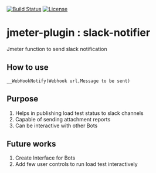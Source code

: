 [![Build Status](https://travis-ci.org/iamshreeram/jmeter-plugin-slack-sender.svg?branch=master)](https://travis-ci.org/iamshreeram/jmeter-plugin-slack-sender)
[![License](https://img.shields.io/badge/License-BSD%202--Clause-orange.svg)](https://opensource.org/licenses/BSD-2-Clause)

# jmeter-plugin : slack-notifier
Jmeter function to send slack notification 


## How to use 
```
__WebHookNotify(Webhook url,Message to be sent)

```

## Purpose
1. Helps in publishing load test status to slack channels
2. Capable of sending attachment reports
3. Can be interactive with other Bots

## Future works
1. Create Interface for Bots 
2. Add few user controls to run load test interactively
